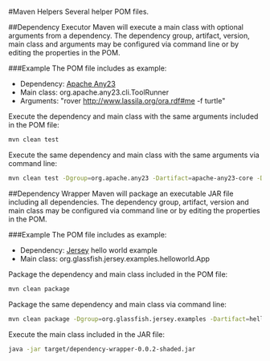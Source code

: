#Maven Helpers
Several helper POM files.

##Dependency Executor
Maven will execute a main class with optional arguments from a dependency. The dependency group, artifact, version, main class and arguments may be configured via command line or by editing the properties in the POM.

###Example
The POM file includes as example:
* Dependency: [Apache Any23](https://any23.apache.org/)
* Main class: org.apache.any23.cli.ToolRunner
* Arguments: "rover http://www.lassila.org/ora.rdf#me -f turtle"

Execute the dependency and main class with the same arguments included in the POM file:
```bash
mvn clean test
```

Execute the same dependency and main class with the same arguments via command line:
```bash
mvn clean test -Dgroup=org.apache.any23 -Dartifact=apache-any23-core -Dversion=0.9.0 -Dmain=org.apache.any23.cli.ToolRunner -Dexec.args="rover http://www.lassila.org/ora.rdf#me -f turtle"
```

##Dependency Wrapper
Maven will package an executable JAR file including all dependencies. The dependency group, artifact, version and main class may be configured via command line or by editing the properties in the POM.

###Example
The POM file includes as example:
* Dependency: [Jersey](https://jersey.java.net/) hello world example
* Main class: org.glassfish.jersey.examples.helloworld.App

Package the dependency and main class included in the POM file:
```bash
mvn clean package
```

Package the same dependency and main class via command line:
```bash
mvn clean package -Dgroup=org.glassfish.jersey.examples -Dartifact=helloworld -Dversion=2.5.1 -Dmain=org.glassfish.jersey.examples.helloworld.App
```

Execute the main class included in the JAR file:
```bash
java -jar target/dependency-wrapper-0.0.2-shaded.jar
```